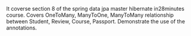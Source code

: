It coverse section 8 of the spring data jpa master hibernate in28minutes course.
Covers OneToMany, ManyToOne, ManyToMany relationship between Student, Review, Course, Passport.
Demonstrate the use of the annotations.
